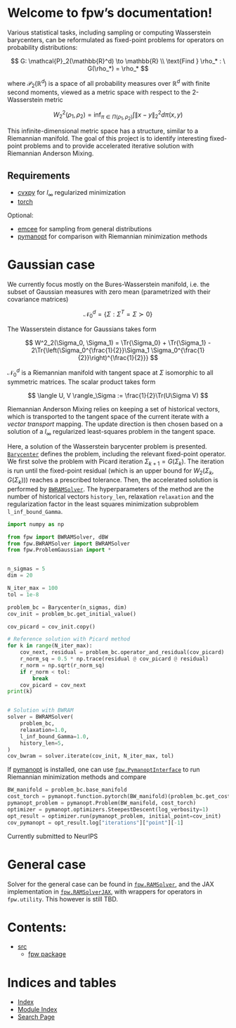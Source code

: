 <!-- fpw documentation master file, created by
sphinx-quickstart on Wed Oct 30 17:14:49 2024.
You can adapt this file completely to your liking, but it should at least
contain the root `toctree` directive. -->

# Welcome to fpw’s documentation!

Various statistical tasks, including sampling or computing Wasserstein barycenters, can be reformulated as fixed-point problems for operators on probability distributions:

$$
G: \mathcal{P}_2(\mathbb{R}^d) \to \mathbb{R} \\
\text{Find } \rho_* : \ G(\rho_*) = \rho_*
$$

where $\mathcal{P}_2(\mathbb{R}^d)$ is a space of all probability measures over $\mathbb{R}^d$ with finite second moments, viewed as a metric space with respect to the 2-Wasserstein metric

$$
W^2_2(\rho_1, \rho_2) = \inf_{\pi \in \Pi(\rho_1, \rho_2)} \int \|x - y\|^2_2 d\pi(x, y)
$$

This infinite-dimensional metric space has a structure, similar to a Riemannian manifold.
The goal of this project is to identify interesting fixed-point problems and to provide accelerated iterative solution with Riemannian Anderson Mixing.

## Requirements

* [cvxpy](https://www.cvxpy.org/) for $l_\infty$ regularized minimization
* [torch](https://pytorch.org/)

Optional:

* [emcee](https://emcee.readthedocs.io/en/stable/) for sampling from general distributions
* [pymanopt](https://pymanopt.org/) for comparison with Riemannian minimization methods

# Gaussian case

We currently focus mostly on the Bures-Wasserstein manifold, i.e. the subset of Gaussian measures with zero mean (parametrized with their covariance matrices)

$$
\mathcal{N}_0^d = \{\Sigma: \Sigma^T = \Sigma \succ 0 \}
$$

The Wasserstein distance for Gaussians takes form

$$
W^2_2(\Sigma_0, \Sigma_1)  = \Tr{\Sigma_0} + \Tr{\Sigma_1} - 2\Tr{\left(\Sigma_0^{\frac{1}{2}}\Sigma_1 \Sigma_0^{\frac{1}{2}}\right)^{\frac{1}{2}}}
$$

$\mathcal{N}_0^d$ is a Riemannian manifold with tangent space at $\Sigma$ isomorphic to all symmetric matrices.
The scalar product takes form

$$
\langle U, V \rangle_\Sigma := \frac{1}{2}\Tr(U\Sigma V)
$$

Riemannian Anderson Mixing relies on keeping a set of historical vectors, which is transported to the tangent space of the current iterate with a *vector transport* mapping.
The update direction is then chosen based on a solution of a $l_\infty$ regularized least-squares problem in the tangent space.

Here, a solution of the Wasserstein barycenter problem is presented.
[`Barycenter`](fpw.md#fpw.ProblemGaussian.Barycenter) defines the problem, including the relevant fixed-point operator.
We first solve the problem with Picard iteration $\Sigma_{k+1} = G(\Sigma_k)$.
The iteration is run until the fixed-point residual (which is an upper bound for $W_2(\Sigma_k, G(\Sigma_k))$) reaches a prescribed tolerance.
Then, the accelerated solution is performed by [`BWRAMSolver`](fpw.md#module-fpw.BWRAMSolver).
The hyperparameters of the method are the number of historical vectors `history_len`, relaxation `relaxation` and the regularization factor in the least squares minimization subproblem `l_inf_bound_Gamma`.

```python
import numpy as np

from fpw import BWRAMSolver, dBW
from fpw.BWRAMSolver import BWRAMSolver
from fpw.ProblemGaussian import *


n_sigmas = 5
dim = 20

N_iter_max = 100
tol = 1e-8

problem_bc = Barycenter(n_sigmas, dim)
cov_init = problem_bc.get_initial_value()

cov_picard = cov_init.copy()

# Reference solution with Picard method
for k in range(N_iter_max):
    cov_next, residual = problem_bc.operator_and_residual(cov_picard)
    r_norm_sq = 0.5 * np.trace(residual @ cov_picard @ residual)
    r_norm = np.sqrt(r_norm_sq)
    if r_norm < tol:
        break
    cov_picard = cov_next
print(k)


# Solution with BWRAM
solver = BWRAMSolver(
    problem_bc,
    relaxation=1.0,
    l_inf_bound_Gamma=1.0,
    history_len=5,
)
cov_bwram = solver.iterate(cov_init, N_iter_max, tol)
```

If [pymanopt](https://pymanopt.org/) is installed, one can use [`fpw.PymanoptInterface`](fpw.md#module-fpw.PymanoptInterface) to run Riemannian minimization methods and compare

```python
BW_manifold = problem_bc.base_manifold
cost_torch = pymanopt.function.pytorch(BW_manifold)(problem_bc.get_cost_torch())
pymanopt_problem = pymanopt.Problem(BW_manifold, cost_torch)
optimizer = pymanopt.optimizers.SteepestDescent(log_verbosity=1)
opt_result = optimizer.run(pymanopt_problem, initial_point=cov_init)
cov_pymanopt = opt_result.log["iterations"]["point"][-1]
```

Currently submitted to NeurIPS

# General case

Solver for the general case can be found in [`fpw.RAMSolver`](fpw.md#module-fpw.RAMSolver), and the JAX implementation in [`fpw.RAMSolverJAX`](fpw.md#module-fpw.RAMSolverJAX), with wrappers for operators in `fpw.utility`. This however is still TBD.

# Contents:

* [src](modules.md)
  * [fpw package](fpw.md)

# Indices and tables

* [Index](genindex.md)
* [Module Index](py-modindex.md)
* [Search Page](search.md)
